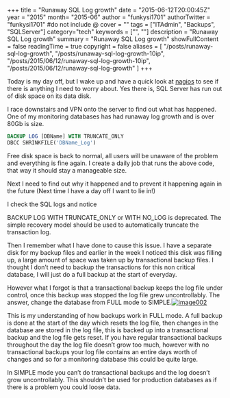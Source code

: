 +++
title = "Runaway SQL Log growth"
date = "2015-06-12T20:00:45Z"
year = "2015"
month= "2015-06"
author = "funkysi1701"
authorTwitter = "funkysi1701" #do not include @
cover = ""
tags = ["ITAdmin", "Backups", "SQLServer"]
category="tech"
keywords = ["", ""]
description = "Runaway SQL Log growth"
summary = "Runaway SQL Log growth"
showFullContent = false
readingTime = true
copyright = false
aliases = [
    "/posts/runaway-sql-log-growth",
    "/posts/runaway-sql-log-growth-10ip",
    "/posts/2015/06/12/runaway-sql-log-growth-10ip",
    "/posts/2015/06/12/runaway-sql-log-growth"
]
+++

Today is my day off, but I wake up and have a quick look at [nagios](https://www.funkysi1701.com/posts/i-love-nagios/) to see if there is anything I need to worry about. Yes there is, SQL Server has run out of disk space on its data disk.

I race downstairs and VPN onto the server to find out what has happened. One of my monitoring databases has had runaway log growth and is over 80Gb is size.

```sql
BACKUP LOG [DBName] WITH TRUNCATE_ONLY  
DBCC SHRINKFILE('DBName_Log')
```
Free disk space is back to normal, all users will be unaware of the problem and everything is fine again. I create a daily job that runs the above code, that way it should stay a manageable size.

Next I need to find out why it happened and to prevent it happening again in the future (Next time I have a day off I want to lie in!)

I check the SQL logs and notice

BACKUP LOG WITH TRUNCATE_ONLY or WITH NO_LOG is deprecated. The simple recovery model should be used to automatically truncate the transaction log.

Then I remember what I have done to cause this issue. I have a separate disk for my backup files and earlier in the week I noticed this disk was filling up, a large amount of space was taken up by transactional backup files. I thought I don’t need to backup the transactions for this non critical database, I will just do a full backup at the start of everyday.

However what I forgot is that a transactional backup keeps the log file under control, once this backup was stopped the log file grew uncontrollably. The answer, change the database from FULL mode to SIMPLE.[![image002](https://storageaccountblog9f5d.blob.core.windows.net/blazor/wp-content/uploads/2015/06/image002-300x270.png?resize=300%2C270)](https://storageaccountblog9f5d.blob.core.windows.net/blazor/wp-content/uploads/2015/06/image002.png)

This is my understanding of how backups work in FULL mode. A full backup is done at the start of the day which resets the log file, then changes in the database are stored in the log file, this is backed up into a transactional backup and the log file gets reset. If you have regular transactional backups throughout the day the log file doesn’t grow too much, however with no transactional backups your log file contains an entire days worth of changes and so for a monitoring database this could be quite large.

In SIMPLE mode you can’t do transactional backups and the log doesn’t grow uncontrollably. This shouldn’t be used for production databases as if there is a problem you could loose data.
